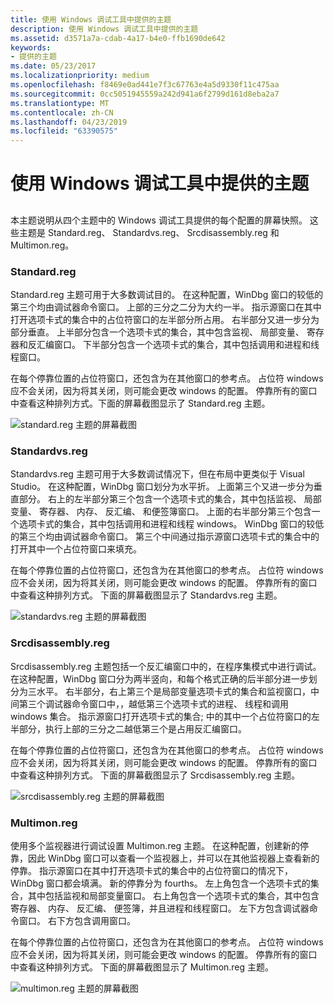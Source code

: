 ```yaml
---
title: 使用 Windows 调试工具中提供的主题
description: 使用 Windows 调试工具中提供的主题
ms.assetid: d3571a7a-cdab-4a17-b4e0-ffb1690de642
keywords:
- 提供的主题
ms.date: 05/23/2017
ms.localizationpriority: medium
ms.openlocfilehash: f8469e0ad441e7f3c67763e4a5d9330f11c475aa
ms.sourcegitcommit: 0cc5051945559a242d941a6f2799d161d8eba2a7
ms.translationtype: MT
ms.contentlocale: zh-CN
ms.lasthandoff: 04/23/2019
ms.locfileid: "63390575"
---
```

# <a name="using-themes-provided-in-debugging-tools-for-windows"></a>使用 Windows 调试工具中提供的主题


## <span id="ddk_creating_and_opening_a_workspace_dbg"></span><span id="DDK_CREATING_AND_OPENING_A_WORKSPACE_DBG"></span>


本主题说明从四个主题中的 Windows 调试工具提供的每个配置的屏幕快照。 这些主题是 Standard.reg、 Standardvs.reg、 Srcdisassembly.reg 和 Multimon.reg。

### <a name="span-idstandardregspanspan-idstandardregspanstandardreg"></a><span id="standard_reg"></span><span id="STANDARD_REG"></span>Standard.reg

Standard.reg 主题可用于大多数调试目的。 在这种配置，WinDbg 窗口的较低的第三个均由调试器命令窗口。 上部的三分之二分为大约一半。 指示源窗口在其中打开选项卡式的集合中的占位符窗口的左半部分所占用。 右半部分又进一步分为部分垂直。 上半部分包含一个选项卡式的集合，其中包含监视、 局部变量、 寄存器和反汇编窗口。 下半部分包含一个选项卡式的集合，其中包括调用和进程和线程窗口。

在每个停靠位置的占位符窗口，还包含为在其他窗口的参考点。 占位符 windows 应不会关闭，因为将其关闭，则可能会更改 windows 的配置。 停靠所有的窗口中查看这种排列方式。下面的屏幕截图显示了 Standard.reg 主题。

![standard.reg 主题的屏幕截图](images/theme-standard.jpg)

### <a name="span-idstandardvsregspanspan-idstandardvsregspanstandardvsreg"></a><span id="standardvs_reg"></span><span id="STANDARDVS_REG"></span>Standardvs.reg

Standardvs.reg 主题可用于大多数调试情况下，但在布局中更类似于 Visual Studio。 在这种配置，WinDbg 窗口划分为水平折。 上面第三个又进一步分为垂直部分。 右上的左半部分第三个包含一个选项卡式的集合，其中包括监视、 局部变量、 寄存器、 内存、 反汇编、 和便签簿窗口。 上面的右半部分第三个包含一个选项卡式的集合，其中包括调用和进程和线程 windows。 WinDbg 窗口的较低的第三个均由调试器命令窗口。 第三个中间通过指示源窗口选项卡式的集合中的打开其中一个占位符窗口来填充。

在每个停靠位置的占位符窗口，还包含为在其他窗口的参考点。 占位符 windows 应不会关闭，因为将其关闭，则可能会更改 windows 的配置。 停靠所有的窗口中查看这种排列方式。 下面的屏幕截图显示了 Standardvs.reg 主题。

![standardvs.reg 主题的屏幕截图](images/theme-standardvs.jpg)

### <a name="span-idsrcdisassemblyregspanspan-idsrcdisassemblyregspansrcdisassemblyreg"></a><span id="srcdisassembly_reg"></span><span id="SRCDISASSEMBLY_REG"></span>Srcdisassembly.reg

Srcdisassembly.reg 主题包括一个反汇编窗口中的，在程序集模式中进行调试。 在这种配置，WinDbg 窗口分为两半竖向，和每个格式正确的后半部分进一步划分为三水平。 右半部分，右上第三个是局部变量选项卡式的集合和监视窗口，中间第三个调试器命令窗口中，，越低第三个选项卡式的进程、 线程和调用 windows 集合。 指示源窗口打开选项卡式的集合; 中的其中一个占位符窗口的左半部分，执行上部的三分之二越低第三个是占用反汇编窗口。

在每个停靠位置的占位符窗口，还包含为在其他窗口的参考点。 占位符 windows 应不会关闭，因为将其关闭，则可能会更改 windows 的配置。 停靠所有的窗口中查看这种排列方式。 下面的屏幕截图显示了 Srcdisassembly.reg 主题。

![srcdisassembly.reg 主题的屏幕截图](images/theme-srcdisassembly.jpg)

### <a name="span-idmultimonregspanspan-idmultimonregspanmultimonreg"></a><span id="multimon_reg"></span><span id="MULTIMON_REG"></span>Multimon.reg

使用多个监视器进行调试设置 Multimon.reg 主题。 在这种配置，创建新的停靠，因此 WinDbg 窗口可以查看一个监视器上，并可以在其他监视器上查看新的停靠。 指示源窗口在其中打开选项卡式的集合中的占位符窗口的情况下，WinDbg 窗口都会填满。 新的停靠分为 fourths。 左上角包含一个选项卡式的集合，其中包括监视和局部变量窗口。 右上角包含一个选项卡式的集合，其中包含寄存器、 内存、 反汇编、 便签簿，并且进程和线程窗口。 左下方包含调试器命令窗口。 右下方包含调用窗口。

在每个停靠位置的占位符窗口，还包含为在其他窗口的参考点。 占位符 windows 应不会关闭，因为将其关闭，则可能会更改 windows 的配置。 停靠所有的窗口中查看这种排列方式。 下面的屏幕截图显示了 Multimon.reg 主题。

![multimon.reg 主题的屏幕截图](images/theme-multimon.jpg)

 

 





